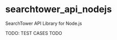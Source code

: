 searchtower_api_nodejs
======================

SearchTower API Library for Node.js


TODO:
  TEST CASES
  TODO